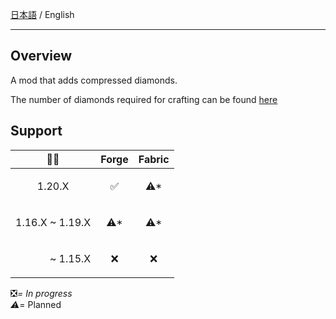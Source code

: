 [日本語](https://github.com/Torikun9971/Compressed_Diamond_Mod/blob/Forge-1.20.1/README.md) / English

- ---

## Overview

A mod that adds compressed diamonds.

The number of diamonds required for crafting can be found [here](https://github.com/Torikun9971/Compressed_Diamond_Mod/blob/Forge-1.20.1/lang/en_us/COMPRESSION_TABLE.md)

## Support

| 🌈💎                      | Forge                | Fabric               |
|---------------------------|----------------------|----------------------|
| <p align="center">1.20.X  | <p align="center">✅  | <p align="center">⚠* |
| 1.16.X ~ 1.19.X           | <p align="center">⚠* | <p align="center">⚠* |
| <p align="right">~ 1.15.X | <p align="center">❌  | <p align="center">❌  |

❎*= In progress  
⚠*= Planned